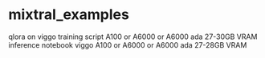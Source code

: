 # mixtral_examples

qlora on viggo training script A100 or A6000 or A6000 ada 27-30GB VRAM
inference notebook viggo A100 or A6000 or A6000 ada 27-28GB VRAM
